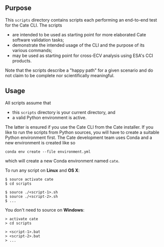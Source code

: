 ## Purpose

This `scripts` directory contains scripts each performing an end-to-end test for the Cate CLI. 
The scripts 

* are intended to be used as starting point for more elaborated Cate software validation tasks;
* demonstrate the intended usage of the CLI and the purpose of its various commands;
* may be used as starting point for cross-ECV analysis using ESA's CCI products.    

Note that the scripts describe a "happy path" for a given scenario and do not claim to be complete
nor scientifically meaningful.

## Usage

All scripts assume that 

* this `scripts` directory is your current directory, and 
* a valid Python environment is active. 

The latter is ensured if you use the Cate CLI from the Cate installer. If you like to run
the scripts from Python sources, you will have to create a suitable Python environment first.
The Cate development team uses Conda and a new environment is created like so
  
    conda env create --file environment.yml
       
which will create a new Conda environment named `cate`.       

To run any script on **Linux** and **OS X**:
 
    $ source activate cate
    $ cd scripts
    
    $ source ./<script-1>.sh
    $ source ./<script-2>.sh
    $ ...
      
You don't need to source on **Windows**:

    > activate cate
    > cd scripts
    
    > <script-1>.bat
    > <script-2>.bat
    > ...
